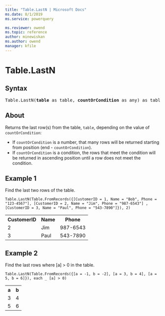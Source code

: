 ```yaml
---
title: "Table.LastN | Microsoft Docs"
ms.date: 8/1/2019
ms.service: powerquery

ms.reviewer: owend
ms.topic: reference
author: minewiskan
ms.author: owend
manager: kfile
---
```

# Table.LastN

## Syntax

<pre>
Table.LastN(<b>table</b> as table, <b>countOrCondition</b> as any) as table 
</pre>
  
## About  
Returns the last row(s) from the table, `table`, depending on the value of `countOrCondition`: <ul> <li> If <code>countOrCondition</code> is a number, that many rows will be returned starting from position (end - <code>countOrCondition</code>). </li> <li> If <code>countOrCondition</code> is a condition, the rows that meet the condition will be returned in ascending position until a row does not meet the condition.</li> </ul>

## Example 1
Find the last two rows of the table.

```powerquery-m
Table.LastN(Table.FromRecords({[CustomerID = 1, Name = "Bob", Phone = "123-4567"], [CustomerID = 2, Name = "Jim", Phone = "987-6543"] , [CustomerID = 3, Name = "Paul", Phone = "543-7890"]}), 2)
```

<table> <tr> <th>CustomerID</th> <th>Name</th> <th>Phone</th> </tr> <tr> <td>2</td> <td>Jim</td> <td>987-6543</td> </tr> <tr> <td>3</td> <td>Paul</td> <td>543-7890</td> </tr> </table>

## Example 2
Find the last rows where [a] > 0 in the table.

```powerquery-m
Table.LastN(Table.FromRecords({[a = -1, b = -2], [a = 3, b = 4], [a = 5, b = 6]}), each _ [a] > 0)
```

<table> <tr> <th>a</th> <th>b</th> </tr> <tr> <td>3</td> <td>4</td> </tr> <tr> <td>5</td> <td>6</td> </tr> </table>
